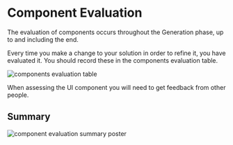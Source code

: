 # Component Evaluation

The evaluation of components occurs throughout the Generation phase, up to and including the end.

Every time you make a change to your solution in order to refine it, you have evaluated it. You should record these in the components evaluation table.

![components evaluation table](./assets/component_eval.png)

When assessing the UI component you will need to get feedback from other people.

## Summary

![component evaluation summary poster](assets/component_evaluation.png)
